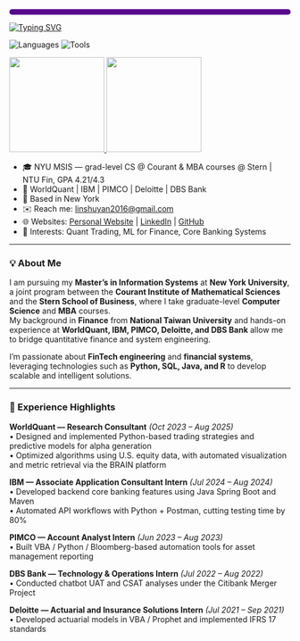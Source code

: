 <div style="height:10px; background:#57068C; border-radius:8px; margin-bottom:14px;"></div>

[![Typing SVG](https://readme-typing-svg.demolab.com?font=Montserrat&size=36&duration=2200&pause=800&vCenter=true&width=720&color=57068C&background=FFFFFF00&lines=Hi%2C+I'm+Susan+Lin!;你好%EF%BC%8C我是+Susan!;Welcome+to+my+GitHub+%F0%9F%91%8B)](https://git.io/typing-svg)



<p>
  <img alt="Languages" src="https://img.shields.io/badge/Languages-Python%20|%20SQL%20|%20VBA%20|%20R%20|%20Stata-0d1117?style=for-the-badge">
  <img alt="Tools" src="https://img.shields.io/badge/Tools-Postman%20|%20Excel%20|%20Prophet-0d1117?style=for-the-badge">
</p>


<p align="left">
  <a href="https://github.com/anuraghazra/github-readme-stats">
    <img height="170" src="https://github-readme-stats.vercel.app/api?username=SusanLin0426&show_icons=true&include_all_commits=true&count_private=true&rank_icon=github&theme=radical&hide_border=true" />
  </a>
  <a href="https://github.com/anuraghazra/github-readme-stats">
    <img height="170" src="https://github-readme-stats.vercel.app/api/top-langs/?username=SusanLin0426&layout=donut&langs_count=8&theme=radical&hide=jupyter%20notebook&hide_border=true" />


    
  </a>
</p>

<p>
</p>



- 🎓 NYU MSIS — grad-level CS @ Courant & MBA courses @ Stern | NTU Fin, GPA 4.21/4.3
- 💼 WorldQuant | IBM | PIMCO | Deloitte | DBS Bank
- 📍 Based in New York
- ✉️ Reach me: [linshuyan2016@gmail.com](mailto:linshuyan2016@gmail.com) 
- 🌐 Websites: [Personal Website](https://linshuyan2016.wixsite.com/website) | [LinkedIn](https://www.linkedin.com/in/shu-yen-lin-090340220/) | [GitHub](https://github.com/SusanLin0426)
- 🧠 Interests: Quant Trading, ML for Finance, Core Banking Systems  
---

### 💡 About Me
I am pursuing my **Master’s in Information Systems** at **New York University**, a joint program between the **Courant Institute of Mathematical Sciences** and the **Stern School of Business**, where I take graduate-level **Computer Science** and **MBA** courses.  
My background in **Finance** from **National Taiwan University** and hands-on experience at **WorldQuant, IBM, PIMCO, Deloitte, and DBS Bank** allow me to bridge quantitative finance and system engineering.

I’m passionate about **FinTech engineering** and **financial systems**, leveraging technologies such as **Python, SQL, Java, and R** to develop scalable and intelligent solutions.

---
### 💼 Experience Highlights

**WorldQuant — Research Consultant** _(Oct 2023 – Aug 2025)_  
• Designed and implemented Python-based trading strategies and predictive models for alpha generation  
• Optimized algorithms using U.S. equity data, with automated visualization and metric retrieval via the BRAIN platform  

**IBM — Associate Application Consultant Intern** _(Jul 2024 – Aug 2024)_  
• Developed backend core banking features using Java Spring Boot and Maven  
• Automated API workflows with Python + Postman, cutting testing time by 80%  

**PIMCO — Account Analyst Intern** _(Jun 2023 – Aug 2023)_  
• Built VBA / Python / Bloomberg-based automation tools for asset management reporting  

**DBS Bank — Technology & Operations Intern** _(Jul 2022 – Aug 2022)_  
• Conducted chatbot UAT and CSAT analyses under the Citibank Merger Project  

**Deloitte — Actuarial and Insurance Solutions Intern** _(Jul 2021 – Sep 2021)_  
• Developed actuarial models in VBA / Prophet and implemented IFRS 17 standards  

